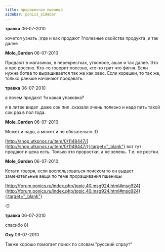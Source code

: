 ```yaml
---
title: пророшенная пшеница
sidebar: ponics_sidebar
---
```


**травка** 06-07-2010

хочется узнать :)где и как продают ?полезные свойства продукта ,и так далее


**Mole_Garden** 06-07-2010

Продают в магазинах, в перекрестках, утконосе, ашан и так далее. Это я про россию. Кто-то говорит полезно, кто-то грит что фигня. Если нужна ботва то выращивается так же как овес. Если корешки, то так же, только раньше начинают продавать.


**травка** 06-07-2010

а почем продают ?и какая упаковка?

я в литве видел .даже сок пил .сказали очень полезно и надо пить такой сок раз в пол года.


**Mole_Garden** 06-07-2010

Может и надо, а может и не обязательно :D

[http://shop.utkonos.ru/item/0/1148447/](http://shop.utkonos.ru/item/0/1148447/){:target="_blank"} вот тут продают и цена есть. Только это проростки, а не зелень. Т.е. не ростки.


**Mole_Garden** 06-07-2010

Кстати говоря, если воспользоваться поиском то он выдает замечательные вещи по теме проращивания пшеницы 

[http://forum.ponics.ru/index.php/topic,40.msg924.html#msg924](http://forum.ponics.ru/index.php/topic,40.msg924.html#msg924){:target="_blank"}

:D


**травка** 06-07-2010

спасибо 8) 


**Oxy** 06-07-2010

Также хорошо помогает поиск по словам "русский спраут"


